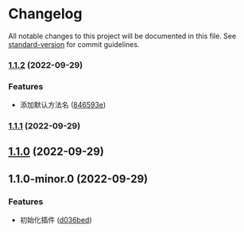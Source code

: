 # Changelog

All notable changes to this project will be documented in this file. See [standard-version](https://github.com/conventional-changelog/standard-version) for commit guidelines.

### [1.1.2](https://github.com/zjwgank/vite-plugin-import/compare/v1.1.1...v1.1.2) (2022-09-29)


### Features

* 添加默认方法名 ([846593e](https://github.com/zjwgank/vite-plugin-import/commit/846593ed225e3e81a967904a2862f981f0aae6a6))

### [1.1.1](https://github.com/zjwgank/vite-plugin-import/compare/v1.1.0...v1.1.1) (2022-09-29)

## [1.1.0](https://github.com/zjwgank/vite-plugin-import/compare/v1.1.0-minor.0...v1.1.0) (2022-09-29)

## 1.1.0-minor.0 (2022-09-29)


### Features

* 初始化插件 ([d036bed](https://github.com/zjwgank/vite-plugin-import/commit/d036bedab0a48001e7448a26fecb213e4fe6a8f4))
